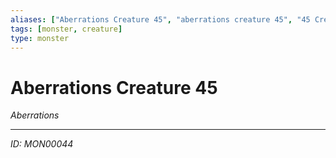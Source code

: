 ```yaml
---
aliases: ["Aberrations Creature 45", "aberrations creature 45", "45 Creature Aberrations"]
tags: [monster, creature]
type: monster
---
```


# Aberrations Creature 45

*Aberrations*

---
*ID: MON00044*